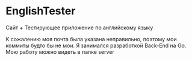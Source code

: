 # EnglishTester
Сайт + Тестирующее приложение по английскому языку

К сожалению моя почта была указана неправильно, поэтому мои коммиты будто бы не мои.
Я занимался разработкой Back-End на Go. Мою работу можно видеть в папке server
